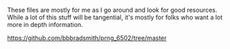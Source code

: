 These files are mostly for me as I go around and look for good resources. While a lot of this stuff will be tangential, it's mostly for folks who want a lot more in depth information. 

https://github.com/bbbradsmith/prng_6502/tree/master

